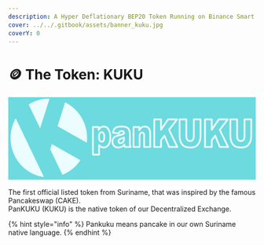 ```yaml
---
description: A Hyper Deflationary BEP20 Token Running on Binance Smart Chain
cover: ../../.gitbook/assets/banner_kuku.jpg
coverY: 0
---
```


# 🪙 The Token: KUKU

![](../../.gitbook/assets/bannernewlogo.png)

The first official listed token from Suriname, that was inspired by the famous Pancakeswap (CAKE). \
PanKUKU (KUKU) is the native token of our Decentralized Exchange.

{% hint style="info" %}
Pankuku means pancake in our own Suriname native language.
{% endhint %}
